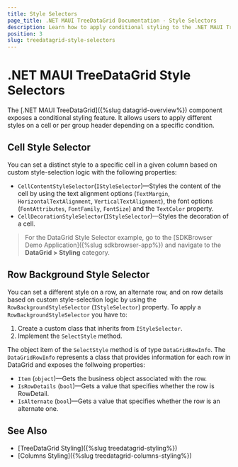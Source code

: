 ```yaml
---
title: Style Selectors
page_title: .NET MAUI TreeDataGrid Documentation - Style Selectors
description: Learn how to apply conditional styling to the .NET MAUI TreeDataGrid rows.
position: 3
slug: treedatagrid-style-selectors
---
```


# .NET MAUI TreeDataGrid Style Selectors

The [.NET MAUI TreeDataGrid]({%slug datagrid-overview%}) component exposes a conditional styling feature. It allows users to apply different styles on a cell or per group header depending on a specific condition.

## Cell Style Selector

You can set a distinct style to a specific cell in a given column based on custom style-selection logic with the following properties:

* `CellContentStyleSelector`(`IStyleSelector`)&mdash;Styles the content of the cell by using the text alignment options (`TextMargin`, `HorizontalTextAlignment`, `VerticalTextAlignment`), the font options (`FontAttributes`, `FontFamily`, `FontSize`) and the `TextColor` property.
* `CellDecorationStyleSelector`(`IStyleSelector`)&mdash;Styles the decoration of a cell.

> For the DataGrid Style Selector example, go to the [SDKBrowser Demo Application]({%slug sdkbrowser-app%}) and navigate to the **DataGrid > Styling** category.

## Row Background Style Selector

You can set a different style on a row, an alternate row, and on row details based on custom style-selection logic by using the `RowBackgroundStyleSelector` (`IStyleSelector`) property.
To apply a `RowBackgroundStyleSelector` you have to:
1. Create a custom class that inherits from `IStyleSelector`. 
1. Implement the `SelectStyle` method.

The object item of the `SelectStyle` method is of type `DataGridRowInfo`. The `DataGridRowInfo` represents a class that provides information for each row in DataGrid and exposes the follwoing properties:

* `Item` (`object`)&mdash;Gets the business object associated with the row.
* `IsRowDetails` (`bool`)&mdash;Gets a value that specifies whether the row is RowDetail.
* `IsAlternate` (`bool`)&mdash;Gets a value that specifies whether the row is an alternate one.

## See Also

- [TreeDataGrid Styling]({%slug treedatagrid-styling%})
- [Columns Styling]({%slug treedatagrid-columns-styling%})
